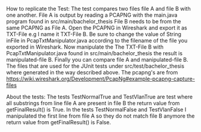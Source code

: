 How to replicate the Test:
The test compares two files file A and file B with one another.
File A is output by reading a PCAPNG with the main.java program found in src/main/bachelor_thesis
File B needs to be from the same PCAPNG as File A.
Open the PCAPNG in Wireshark and export it as TXT-File e.g I name it TXT-File B.
Be sure to change the value of String inFile in PcapTxtManipulator.java according to the filename of the file you exported in Wireshark.
Now manipulate the The TXT-File B with PcapTxtManipulator.java found in src/main/bachelor_thesis the result is manipulated-file B.
Finally you can compare file A and manipulated-file B.
The files that are used for the JUnit tests under src/test/bachelor_thesis where generated in the way described above.
The pcapng's are from https://wiki.wireshark.org/Development/PcapNg#example-pcapng-capture-files

About the tests:
The tests TestNormalTrue and TestVlanTrue are test where all substrings from line file A are present in file B the return value from getFinalResult() is True.
In the tests TestNormalFalse and TestVlanFalse I manipulated the first line from file A so they do not match file B anymore the return value from getFinalResult() is False.
